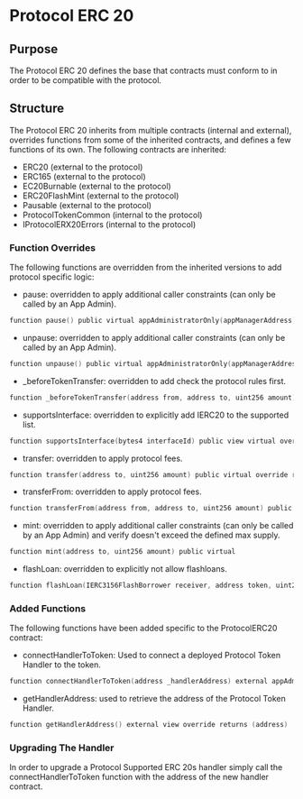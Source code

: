 # Protocol ERC 20

## Purpose

The Protocol ERC 20 defines the base that contracts must conform to in order to be compatible with the protocol.

## Structure

The Protocol ERC 20 inherits from multiple contracts (internal and external), overrides functions from some of the inherited contracts, and defines a few functions of its own. The following contracts are inherited:
- ERC20 (external to the protocol)
- ERC165 (external to the protocol)
- EC20Burnable (external to the protocol)
- ERC20FlashMint (external to the protocol)
- Pausable (external to the protocol)
- ProtocolTokenCommon (internal to the protocol)
- IProtocolERX20Errors (internal to the protocol)

### Function Overrides 

The following functions are overridden from the inherited versions to add protocol specific logic:
- pause: overridden to apply additional caller constraints (can only be called by an App Admin).

```c
function pause() public virtual appAdministratorOnly(appManagerAddress)
```

- unpause: overridden to apply additional caller constraints (can only be called by an App Admin).

```c
function unpause() public virtual appAdministratorOnly(appManagerAddress) 
```

- _beforeTokenTransfer: overridden to add check the protocol rules first.

```c
function _beforeTokenTransfer(address from, address to, uint256 amount) internal override whenNotPaused
```

- supportsInterface: overridden to explicitly add IERC20 to the supported list.

```c
function supportsInterface(bytes4 interfaceId) public view virtual override returns (bool) 
```

- transfer: overridden to apply protocol fees.

```c
function transfer(address to, uint256 amount) public virtual override returns (bool)
```

- transferFrom: overridden to apply protocol fees.

```c
function transferFrom(address from, address to, uint256 amount) public override returns (bool)
```

- mint: overridden to apply additional caller constraints (can only be called by an App Admin) and verify doesn't exceed the defined max supply.

```c
function mint(address to, uint256 amount) public virtual
```

- flashLoan: overridden to explicitly not allow flashloans.

```c
function flashLoan(IERC3156FlashBorrower receiver, address token, uint256 amount, bytes calldata data) public pure virtual override returns (bool)
```

### Added Functions
The following functions have been added specific to the ProtocolERC20 contract:
- connectHandlerToToken: Used to connect a deployed Protocol Token Handler to the token.

```c
function connectHandlerToToken(address _handlerAddress) external appAdministratorOnly(appManagerAddress)
```

- getHandlerAddress: used to retrieve the address of the Protocol Token Handler.

```c
function getHandlerAddress() external view override returns (address)
```

### Upgrading The Handler

In order to upgrade a Protocol Supported ERC 20s handler simply call the connectHandlerToToken function with the address of the new handler contract. 